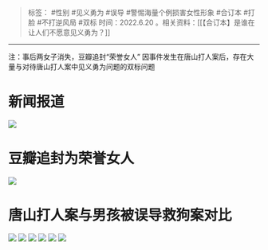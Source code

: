 > 标签： #性别 #见义勇为 #误导 #警惕海量个例损害女性形象 #合订本 #打脸 #不打逆风局 #双标
> 时间：2022.6.20
。相关资料：[[【合订本】是谁在让人们不愿意见义勇为？]]
***
注：事后两女子消失，豆瓣追封“荣誉女人”
因事件发生在唐山打人案后，存在大量与对待唐山打人案中见义勇为问题的双标问题
# 新闻报道
![](https://raw.githubusercontent.com/bluntvoice/mypic/main/img-16740120362369aef12942c575309a5b377b65e7f193adca7949911a080b5791f5dcb8b46876b.jpg)
# 豆瓣追封为荣誉女人
![](https://raw.githubusercontent.com/bluntvoice/mypic/main/%E5%BE%AE%E4%BF%A1%E5%9B%BE%E7%89%87_20230119125423.jpg)
# 唐山打人案与男孩被误导救狗案对比
![](https://raw.githubusercontent.com/bluntvoice/mypic/main/img-16740119818801971921e2f38636a8cf43d714447f2a09998bf94112136899c5749c69873667c.jpg)
![](https://raw.githubusercontent.com/bluntvoice/mypic/main/img-16740119748730ed9c90039afebc0b10242e02478e4cfdaa4681346d3f2b57ec69ceb37402708.jpg)
![](https://raw.githubusercontent.com/bluntvoice/mypic/main/img-167401196215482f6d80b7359f9ca5de9c6245e73261ac3c20b04b02f7c19c52384b7da307bca.jpg)
![](https://raw.githubusercontent.com/bluntvoice/mypic/main/img-1674011956627cfc8c826e1cdb24fc67d7e7e52b86f7a4259ad68e2111edb773ec59ec03e2f8a.jpg)
![](https://raw.githubusercontent.com/bluntvoice/mypic/main/img-167401195214828897d381c41d73d344b77fa0c70ba58fb85b179243dd873ef44ab0226c631dd.jpg)
![](https://raw.githubusercontent.com/bluntvoice/mypic/main/img-16740119441556152aee585db071fab6ed5fb6bdd73cdd0192b2a6f8337c0ab30af40a37edf56.jpg)
